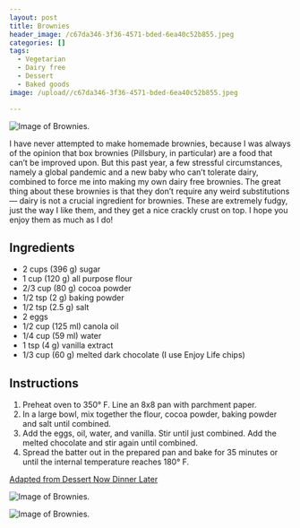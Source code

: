 ```yaml
---
layout: post
title: Brownies
header_image: /c67da346-3f36-4571-bded-6ea40c52b855.jpeg
categories: []
tags:
  - Vegetarian
  - Dairy free
  - Dessert
  - Baked goods
image: /upload//c67da346-3f36-4571-bded-6ea40c52b855.jpeg

---
```


![Image of Brownies.](/upload//c67da346-3f36-4571-bded-6ea40c52b855.jpeg)

I have never attempted to make homemade brownies, because I was always of the opinion that box brownies (Pillsbury, in particular) are a food that can’t be improved upon. But this past year, a few stressful circumstances, namely a global pandemic and a new baby who can’t tolerate dairy, combined to force me into making my own dairy free brownies. The great thing about these brownies is that they don’t require any weird substitutions — dairy is not a crucial ingredient for brownies. These are extremely fudgy, just the way I like them, and they get a nice crackly crust on top. I hope you enjoy them as much as I do!


## Ingredients

- 2 cups (396 g) sugar
- 1 cup (120 g) all purpose flour
- 2/3 cup (80 g) cocoa powder
- 1/2 tsp (2 g) baking powder
- 1/2 tsp (2.5 g) salt
- 2 eggs
- 1/2 cup (125 ml) canola oil
- 1/4 cup (59 ml) water
- 1 tsp (4 g) vanilla extract
- 1/3 cup (60 g) melted dark chocolate (I use Enjoy Life chips)

## Instructions

1. Preheat oven to 350° F. Line an 8x8 pan with parchment paper. 
1. In a large bowl, mix together the flour, cocoa powder, baking powder and salt until combined. 
1. Add the eggs, oil, water, and vanilla. Stir until just combined. Add the melted chocolate and stir again until combined.
1. Spread the batter out in the prepared pan and bake for 35 minutes or until the internal temperature reaches 180° F. 


[Adapted from Dessert Now Dinner Later](https://www.dessertnowdinnerlater.com/fudgy-brownies/)


![Image of Brownies.](/upload//7310a6d5-3fbf-4a4f-95fc-0efebeef8025.jpeg)

![Image of Brownies.](/upload//0677a93b-a77e-4980-9997-69f9567ce906.jpeg)